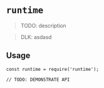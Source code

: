 # `runtime`

> TODO: description

> DLK: asdasd
## Usage

```
const runtime = require('runtime');

// TODO: DEMONSTRATE API
```
